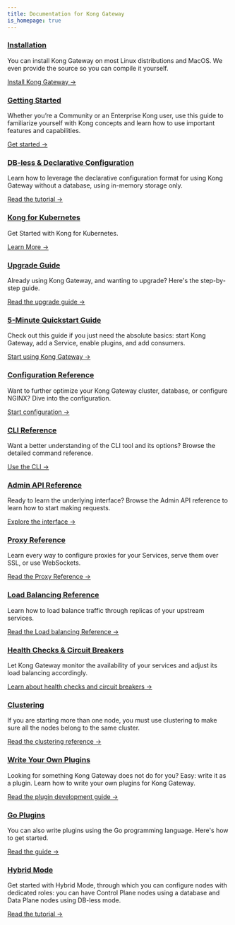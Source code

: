 ```yaml
---
title: Documentation for Kong Gateway
is_homepage: true
---
```


<div class="docs-grid">
  <div class="docs-grid-block">
    <h3><a href="https://konghq.com/install/#kong-community">Installation</a></h3>
    <p>You can install Kong Gateway on most Linux distributions and MacOS. We even provide the source so you can compile it yourself.</p>
    <a href="https://konghq.com/install/#kong-community">Install Kong Gateway &rarr;</a>
  </div>

  <div class="docs-grid-block">
    <h3><a href="/gateway/latest/get-started/comprehensive/">Getting Started</a></h3>
    <p>Whether you’re a Community or an Enterprise Kong user, use this guide to familiarize yourself with Kong concepts and learn how to use important features and capabilities.</p>
    <a href="/gateway/latest/get-started/comprehensive/">Get started &rarr;</a>
  </div>

  <div class="docs-grid-block">
    <h3><a href="/{{page.kong_version}}/db-less-and-declarative-config">DB-less &amp; Declarative Configuration</a></h3>
    <p>Learn how to leverage the declarative configuration format for using Kong Gateway without a database, using in-memory storage only.</p>
    <a href="/{{page.kong_version}}/db-less-and-declarative-config">Read the tutorial &rarr;</a>
  </div>

  <div class="docs-grid-block">
    <h3><a href="/{{page.kong_version}}/kong-for-kubernetes/">Kong for Kubernetes</a></h3>
    <p>Get Started with Kong for Kubernetes.</p>
    <a href="/{{page.kong_version}}/kong-for-kubernetes/">Learn More &rarr;</a>
  </div>

  <div class="docs-grid-block">
    <h3><a href="/{{page.kong_version}}/upgrading">Upgrade Guide</a></h3>
    <p>Already using Kong Gateway, and wanting to upgrade? Here's the step-by-step guide.</p>
    <a href="/{{page.kong_version}}/upgrading">Read the upgrade guide &rarr;</a>
  </div>

  <div class="docs-grid-block">
    <h3><a href="/{{page.kong_version}}/getting-started/quickstart">5-Minute Quickstart Guide</a></h3>
    <p>Check out this guide if you just need the absolute basics: start Kong Gateway, add a Service, enable plugins, and add consumers.</p>
    <a href="/{{page.kong_version}}/getting-started/quickstart">Start using Kong Gateway &rarr;</a>
  </div>

  <div class="docs-grid-block">
    <h3><a href="/{{page.kong_version}}/configuration">Configuration Reference</a></h3>
    <p>Want to further optimize your Kong Gateway cluster, database, or configure NGINX? Dive into the configuration.</p>
    <a href="/{{page.kong_version}}/configuration">Start configuration &rarr;</a>
  </div>

  <div class="docs-grid-block">
    <h3><a href="/{{page.kong_version}}/cli">CLI Reference</a></h3>
    <p>Want a better understanding of the CLI tool and its options? Browse the detailed command reference.</p>
    <a href="/{{page.kong_version}}/cli">Use the CLI &rarr;</a>
  </div>

  <div class="docs-grid-block">
    <h3><a href="/{{page.kong_version}}/admin-api">Admin API Reference</a></h3>
    <p>Ready to learn the underlying interface? Browse the Admin API reference to learn how to start making requests.</p>
    <a href="/{{page.kong_version}}/admin-api">Explore the interface &rarr;</a>
  </div>

  <div class="docs-grid-block">
    <h3><a href="/{{page.kong_version}}/proxy">Proxy Reference</a></h3>
    <p>Learn every way to configure proxies for your Services, serve them over SSL, or use WebSockets.</p>
    <a href="/{{page.kong_version}}/proxy">Read the Proxy Reference &rarr;</a>
  </div>

  <div class="docs-grid-block">
    <h3><a href="/{{page.kong_version}}/loadbalancing">Load Balancing Reference</a></h3>
    <p>Learn how to load balance traffic through replicas of your upstream services.</p>
    <a href="/{{page.kong_version}}/loadbalancing">Read the Load balancing Reference &rarr;</a>
  </div>

  <div class="docs-grid-block">
    <h3><a href="/{{page.kong_version}}/health-checks-circuit-breakers">Health Checks &amp; Circuit Breakers</a></h3>
    <p>Let Kong Gateway monitor the availability of your services and adjust its load balancing accordingly.</p>
    <a href="/{{page.kong_version}}/health-checks-circuit-breakers">Learn about health checks and circuit breakers &rarr;</a>
  </div>

  <div class="docs-grid-block">
    <h3><a href="/{{page.kong_version}}/clustering">Clustering</a></h3>
    <p>If you are starting more than one node, you must use clustering to make sure all the nodes belong to the same cluster.</p>
    <a href="/{{page.kong_version}}/clustering">Read the clustering reference &rarr;</a>
  </div>

  <div class="docs-grid-block">
    <h3><a href="/{{page.kong_version}}/plugin-development">Write Your Own Plugins</a></h3>
    <p>Looking for something Kong Gateway does not do for you? Easy: write it as a plugin. Learn how to write your own plugins for Kong Gateway.</p>
    <a href="/{{page.kong_version}}/plugin-development">Read the plugin development guide &rarr;</a>
  </div>

  <div class="docs-grid-block">
    <h3><a href="/{{page.kong_version}}/go">Go Plugins</a></h3>
    <p>You can also write plugins using the Go programming language. Here's how to get started.</p>
    <a href="/{{page.kong_version}}/go">Read the guide &rarr;</a>
  </div>

  <div class="docs-grid-block">
    <h3><a href="/{{page.kong_version}}/hybrid-mode">Hybrid Mode</a></h3>
    <p>Get started with Hybrid Mode, through which you can configure nodes with dedicated roles: you can have Control Plane nodes using a database and Data Plane nodes using DB-less mode.</p>
    <a href="/{{page.kong_version}}/hybrid-mode">Read the tutorial &rarr;</a>
  </div>

</div>
